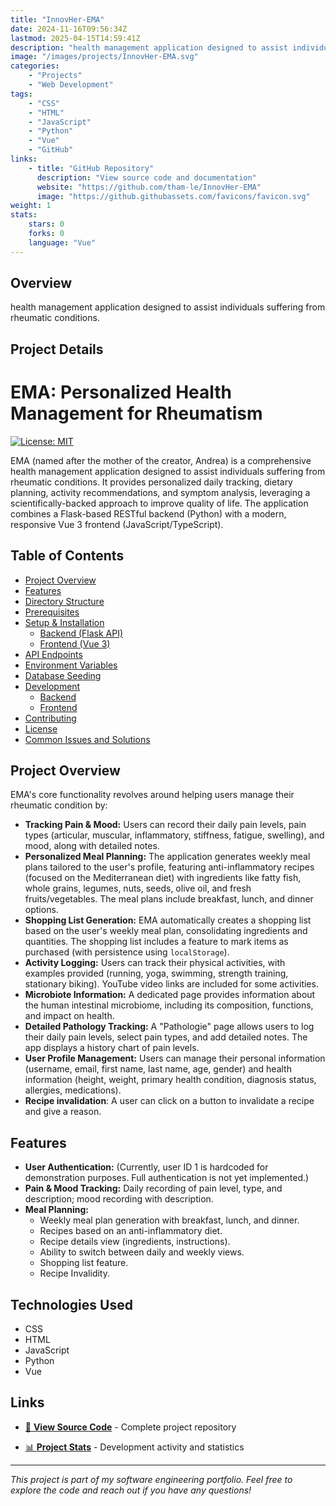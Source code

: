 ```yaml
---
title: "InnovHer-EMA"
date: 2024-11-16T09:56:34Z
lastmod: 2025-04-15T14:59:41Z
description: "health management application designed to assist individuals suffering from rheumatic conditions."
image: "/images/projects/InnovHer-EMA.svg"
categories:
    - "Projects"
    - "Web Development"
tags:
    - "CSS"
    - "HTML"
    - "JavaScript"
    - "Python"
    - "Vue"
    - "GitHub"
links:
    - title: "GitHub Repository"
      description: "View source code and documentation"
      website: "https://github.com/tham-le/InnovHer-EMA"
      image: "https://github.githubassets.com/favicons/favicon.svg"
weight: 1
stats:
    stars: 0
    forks: 0
    language: "Vue"
---
```


## Overview

health management application designed to assist individuals suffering from rheumatic conditions.

## Project Details

# EMA: Personalized Health Management for Rheumatism

[![License: MIT](https://img.shields.io/badge/License-MIT-yellow.svg)](https://opensource.org/licenses/MIT)

EMA (named after the mother of the creator, Andrea) is a comprehensive health management application designed to assist individuals suffering from rheumatic conditions.  It provides personalized daily tracking, dietary planning, activity recommendations, and symptom analysis, leveraging a scientifically-backed approach to improve quality of life. The application combines a Flask-based RESTful backend (Python) with a modern, responsive Vue 3 frontend (JavaScript/TypeScript).

## Table of Contents

- [Project Overview](#project-overview)
- [Features](#features)
- [Directory Structure](#directory-structure)
- [Prerequisites](#prerequisites)
- [Setup & Installation](#setup--installation)
  - [Backend (Flask API)](#backend-flask-api)
  - [Frontend (Vue 3)](#frontend-vue-3)
- [API Endpoints](#api-endpoints)
- [Environment Variables](#environment-variables)
- [Database Seeding](#database-seeding)
- [Development](#development)
  - [Backend](#backend)
  - [Frontend](#frontend)
- [Contributing](#contributing)
- [License](#license)
- [Common Issues and Solutions](#common-issues-and-solutions)


## Project Overview

EMA's core functionality revolves around helping users manage their rheumatic condition by:

*   **Tracking Pain & Mood:** Users can record their daily pain levels, pain types (articular, muscular, inflammatory, stiffness, fatigue, swelling), and mood, along with detailed notes.
*   **Personalized Meal Planning:**  The application generates weekly meal plans tailored to the user's profile, featuring anti-inflammatory recipes (focused on the Mediterranean diet) with ingredients like fatty fish, whole grains, legumes, nuts, seeds, olive oil, and fresh fruits/vegetables.  The meal plans include breakfast, lunch, and dinner options.
*   **Shopping List Generation:**  EMA automatically creates a shopping list based on the user's weekly meal plan, consolidating ingredients and quantities.  The shopping list includes a feature to mark items as purchased (with persistence using `localStorage`).
*   **Activity Logging:** Users can track their physical activities, with examples provided (running, yoga, swimming, strength training, stationary biking). YouTube video links are included for some activities.
*   **Microbiote Information:** A dedicated page provides information about the human intestinal microbiome, including its composition, functions, and impact on health.
*   **Detailed Pathology Tracking:** A "Pathologie" page allows users to log their daily pain levels, select pain types, and add detailed notes.  The app displays a history chart of pain levels.
*   **User Profile Management:** Users can manage their personal information (username, email, first name, last name, age, gender) and health information (height, weight, primary health condition, diagnosis status, allergies, medications).
* **Recipe invalidation**: A user can click on a button to invalidate a recipe and give a reason.

## Features

*   **User Authentication:** (Currently, user ID 1 is hardcoded for demonstration purposes.  Full authentication is not yet implemented.)
*   **Pain & Mood Tracking:** Daily recording of pain level, type, and description; mood recording with description.
*   **Meal Planning:**
    *   Weekly meal plan generation with breakfast, lunch, and dinner.
    *   Recipes based on an anti-inflammatory diet.
    *   Recipe details view (ingredients, instructions).
    *   Ability to switch between daily and weekly views.
    *  Shopping list feature.
    * Recipe Invalidity.

## Technologies Used

- CSS
- HTML
- JavaScript
- Python
- Vue

## Links

- [📂 **View Source Code**](https://github.com/tham-le/InnovHer-EMA) - Complete project repository

- [📊 **Project Stats**](https://github.com/tham-le/InnovHer-EMA/pulse) - Development activity and statistics

---

*This project is part of my software engineering portfolio. Feel free to explore the code and reach out if you have any questions!*
